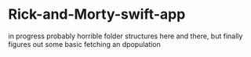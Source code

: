 # Rick-and-Morty-swift-app
in progress
probably horrible folder structures here and there, but finally figures out some basic fetching an dpopulation
